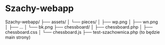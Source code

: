 # Szachy-webapp

Szachy-webapp/
├── assets/
│   └── pieces/
│       ├── wp.png
│       ├── wn.png
│       ├── ...
│       └── bk.png
├── chessboard/
│   ├── chessboard.php
│   ├── chessboard.css
│   └── chessboard.js
├── test-szachownica.php  (to będzie main strony)
